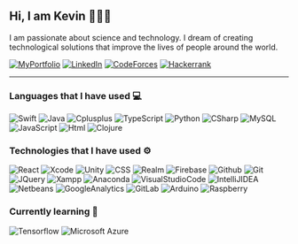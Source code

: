 ## Hi, I am Kevin 👨🏻‍💻

I am passionate about science and technology. I dream of creating technological solutions that improve the lives of people around the world.

[![MyPortfolio](https://img.shields.io/badge/-My%20Wep%20Page-5f27cd?style=for-the-badge&logo=atom&logoColor=white)](https://kevintmtz.github.io/)
[![LinkedIn](https://img.shields.io/badge/-LinkedIn-0077B5?style=for-the-badge&logo=linkedin&logoColor=white)](https://www.linkedin.com/in/kevintorresmtz)
[![CodeForces](https://img.shields.io/badge/-Code%20Forces-ff6b6b?style=for-the-badge&logo=codeforces&logoColor=white)](https://codeforces.com/profile/KevinTMtz)
[![Hackerrank](https://img.shields.io/badge/-Hacker%20Rank-2EC866?style=for-the-badge&logo=hackerrank&logoColor=white)](https://www.hackerrank.com/KevinTMtz)

---

### **Languages that I have used 💻**

![Swift](https://img.shields.io/badge/-Swift-black?style=flat-square&logo=swift)
![Java](https://img.shields.io/badge/-Java-black?style=flat-square&logo=java)
![Cplusplus](https://img.shields.io/badge/-C++-black?style=flat-square&logo=C%2B%2B)
![TypeScript](https://img.shields.io/badge/-TypeScript-black?style=flat-square&logo=typescript)
![Python](https://img.shields.io/badge/-Python-black?style=flat-square&logo=python)
![CSharp](https://img.shields.io/badge/-C%20Sharp-black?style=flat-square&logo=c%20sharp)
![MySQL](https://img.shields.io/badge/-MySQL-black?style=flat-square&logo=mysql)
![JavaScript](https://img.shields.io/badge/-JavaScript-black?style=flat-square&logo=javascript)
![Html](https://img.shields.io/badge/-HTML5-black?style=flat-square&logo=html5)
![Clojure](https://img.shields.io/badge/-Clojure-black?style=flat-square&logo=clojure)

### **Technologies that I have used ⚙️**

![React](https://img.shields.io/badge/-React-black?style=flat-square&logo=react)
![Xcode](https://img.shields.io/badge/-Xcode-black?style=flat-square&logo=xcode)
![Unity](https://img.shields.io/badge/-Unity-black?style=flat-square&logo=unity)
![CSS](https://img.shields.io/badge/-CSS-black?style=flat-square&logo=css3)
![Realm](https://img.shields.io/badge/-Realm-black?style=flat-square&logo=realm)
![Firebase](https://img.shields.io/badge/-Firebase-black?style=flat-square&logo=firebase)
![Github](https://img.shields.io/badge/-GitHub-black?style=flat-square&logo=github)
![Git](https://img.shields.io/badge/-Git-black?style=flat-square&logo=git)
![JQuery](https://img.shields.io/badge/-JQuery-black?style=flat-square&logo=jquery)
![Xampp](https://img.shields.io/badge/-Xampp-black?style=flat-square&logo=xampp)
![Anaconda](https://img.shields.io/badge/-Anaconda-black?style=flat-square&logo=anaconda)
![VisualStudioCode](https://img.shields.io/badge/-Visual%20Studio%20Code-black?style=flat-square&logo=visual-studio-code)
![IntelliJIDEA](https://img.shields.io/badge/-IntelliJ%20IDEA-black?style=flat-square&logo=intellij-idea)
![Netbeans](https://img.shields.io/badge/-Netbeans-black?style=flat-square&logo=apache-netbeans-ide)
![GoogleAnalytics](https://img.shields.io/badge/-Google%20Analytics-black?style=flat-square&logo=google-analytics)
![GitLab](https://img.shields.io/badge/-GitLab-black?style=flat-square&logo=gitlab)
![Arduino](https://img.shields.io/badge/-Arduino-black?style=flat-square&logo=arduino)
![Raspberry](https://img.shields.io/badge/-Raspberry-black?style=flat-square&logo=raspberry-pi)

### **Currently learning 📝**

![Tensorflow](https://img.shields.io/badge/-Tensorflow-black?style=flat-square&logo=Tensorflow)
![Microsoft Azure](https://img.shields.io/badge/-Microsot_Azure-black?style=flat-square&logo=microsoft-azure)

<!--
[![Top Langs](https://github-readme-stats.vercel.app/api/top-langs/?username=KevinTMtz&layout=compact&hide=html)](https://github.com/anuraghazra/github-readme-stats)
![Anurag's github stats](https://github-readme-stats.vercel.app/api?username=KevinTMtz&show_icons=true&theme=black)
-->
